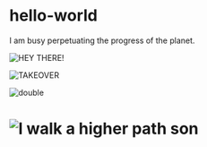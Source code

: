 # hello-world

I am busy perpetuating the progress of the planet.

![HEY THERE!](https://th.bing.com/th/id/OIP.5WWP_mpp6sUFTE_a5GGc7gHaDt?pid=Api&rs=1)

![TAKEOVER](https://i.pinimg.com/236x/46/0c/61/460c61cfcd16f388d1548a184bb8554b--edward-snowden-looney-tunes.jpg)

![double](https://i.pinimg.com/236x/46/0c/61/460c61cfcd16f388d1548a184bb8554b--edward-snowden-looney-tunes.jpg)

![[I walk a higher path son](https://i.gifer.com/7xTk.gif)](https://youtu.be/ITI6gLuOUaA)
=======
